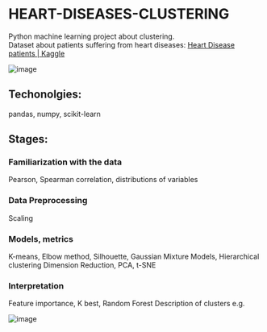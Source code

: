 # HEART-DISEASES-CLUSTERING
Python machine learning project about clustering.\
Dataset about patients suffering from heart diseases: [Heart Disease patients | Kaggle](https://www.kaggle.com/datasets/kingabzpro/heart-disease-patients?select=heart_disease_patients.csv)

![image](https://github.com/kubarrr/Heart-diseases-clustering/assets/100797029/01412a52-fcea-4107-8668-259731c5c5f2)


## Techonolgies:
pandas, numpy, scikit-learn

## Stages:

### Familiarization with the data
Pearson, Spearman correlation, distributions of variables

### Data Preprocessing
Scaling

### Models, metrics
K-means, Elbow method, Silhouette, Gaussian Mixture Models, Hierarchical clustering
Dimension Reduction, PCA, t-SNE

### Interpretation
Feature importance, K best, Random Forest
Description of clusters e.g.

![image](https://github.com/kubarrr/Heart-diseases-clustering/assets/100797029/70e8a7a9-f827-4aff-bdba-8eb6f58d1bc5)


